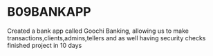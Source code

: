 # B09BANKAPP
Created a bank app called Goochi Banking, allowing us to make transactions,clients,admins,tellers and as well having security checks finished project in 10 days
